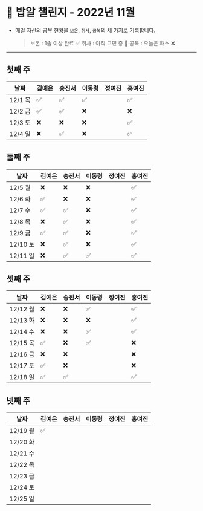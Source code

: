# 🍚 밥알 챌린지 - 2022년 11월
- 매일 자신의 공부 현황을 `보온`, `취사`, `공복`의 세 가지로 기록합니다.
    
    > 보온 : 1솔 이상 완료 ✅
    취사 : 아직 고민 중 🤔
    공복 : 오늘은 패스 ❌
---

## 첫째 주
**날짜**|김예은|송진서|이동령|정여진|홍여진
---|---|---|---|---|---
12/1 목|✅|✅|✅| |✅
12/2 금|✅|✅|❌| |❌
12/3 토|❌|❌|❌| |✅
12/4 일|❌|✅|❌| |✅


## 둘째 주
**날짜**|김예은|송진서|이동령|정여진|홍여진
---|---|---|---|---|---
12/5 월|❌|❌|❌| |✅
12/6 화|✅|❌|❌| |✅
12/7 수|✅|✅|❌| |✅
12/8 목|❌|✅|❌| |✅
12/9 금|✅|✅|❌| |✅
12/10 토|❌ |✅|❌| |✅
12/11 일|❌ |✅|✅| |✅


## 셋째 주
**날짜**|김예은|송진서|이동령|정여진|홍여진
---|---|---|---|---|---
12/12 월|❌ |❌ |✅| |✅
12/13 화|❌ |❌ |❌| |✅
12/14 수|❌ |❌ |✅| |✅
12/15 목|✅ |❌ |✅| |❌
12/16 금|❌ |❌ | | |❌
12/17 토|✅ |❌ | | |❌
12/18 일|✅ |✅ | | |✅


## 넷째 주
**날짜**|김예은|송진서|이동령|정여진|홍여진
---|---|---|---|---|---
12/19 월|✅ | | | |
12/20 화| | | | |
12/21 수| | | | |
12/22 목| | | | |
12/23 금| | | | |
12/24 토| | | | |
12/25 일| | | | |
